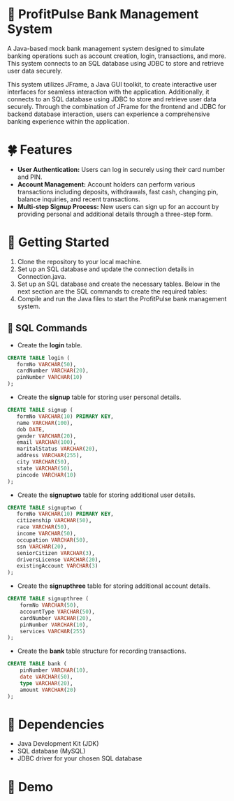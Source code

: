 # 🤑 ProfitPulse Bank Management System
A Java-based mock bank management system designed to simulate banking operations such as account creation, login, transactions, and more. This system connects to an SQL database using JDBC to store and retrieve user data securely. 

This system utilizes JFrame, a Java GUI toolkit, to create interactive user interfaces for seamless interaction with the application. Additionally, it connects to an SQL database using JDBC to store and retrieve user data securely. Through the combination of JFrame for the frontend and JDBC for backend database interaction, users can experience a comprehensive banking experience within the application.

# 🍀 Features
* **User Authentication:** Users can log in securely using their card number and PIN.
* **Account Management:** Account holders can perform various transactions including deposits, withdrawals, fast cash, changing pin, balance inquiries, and recent transactions.
* **Multi-step Signup Process:** New users can sign up for an account by providing personal and additional details through a three-step form.

# 🚦 Getting Started
1. Clone the repository to your local machine.
2. Set up an SQL database and update the connection details in Connection.java.
3. Set up an SQL database and create the necessary tables. Below in the next section are the SQL commands to create the required tables:
5. Compile and run the Java files to start the ProfitPulse bank management system.

## 📗 SQL Commands
* Create the **login** table.
 ```sql
CREATE TABLE login (
    formNo VARCHAR(50),
    cardNumber VARCHAR(20),
    pinNumber VARCHAR(10)
);
```

* Create the **signup** table for storing user personal details.
 ```sql
CREATE TABLE signup (
    formNo VARCHAR(10) PRIMARY KEY,
    name VARCHAR(100),
    dob DATE,
    gender VARCHAR(20),
    email VARCHAR(100),
    maritalStatus VARCHAR(20),
    address VARCHAR(255),
    city VARCHAR(50),
    state VARCHAR(50),
    pincode VARCHAR(10)
);
```

* Create the **signuptwo** table for storing additional user details.
 ```sql
CREATE TABLE signuptwo (
    formNo VARCHAR(10) PRIMARY KEY,
    citizenship VARCHAR(50),
    race VARCHAR(50),
    income VARCHAR(50),
    occupation VARCHAR(50),
    ssn VARCHAR(20),
    seniorCitizen VARCHAR(3),
    driversLicense VARCHAR(20),
    existingAccount VARCHAR(3)
);
```

* Create the **signupthree** table for storing additional account details.
```sql
CREATE TABLE signupthree (
    formNo VARCHAR(50),
    accountType VARCHAR(50),
    cardNumber VARCHAR(20),
    pinNumber VARCHAR(10),
    services VARCHAR(255)
);
```

* Create the **bank** table structure for recording transactions.
```sql
CREATE TABLE bank (
    pinNumber VARCHAR(10),
    date VARCHAR(50),
    type VARCHAR(20),
    amount VARCHAR(20)
);
```

# 🧩 Dependencies
* Java Development Kit (JDK)
* SQL database (MySQL)
* JDBC driver for your chosen SQL database

# 🔋 Demo
